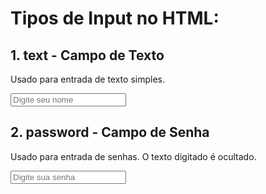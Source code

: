 # Tipos de Input no HTML:

## 1. text - Campo de Texto

Usado para entrada de texto simples.

<input type="text" name="nome" placeholder="Digite seu nome">

## 2. password - Campo de Senha

Usado para entrada de senhas. O texto digitado é ocultado.

<input type="password" name="senha" placeholder="Digite sua senha">
